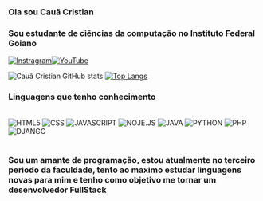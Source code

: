 ### Ola sou Cauã Cristian 
### Sou estudante de ciências da computação no Instituto Federal Goiano


[![Instragram](https://img.shields.io/badge/Instagram-E4405F?style=for-the-badge&logo=instagram&logoColor=white)](https://www.instagram.com/cauacristianinocencio/)[![YouTube](https://img.shields.io/badge/YouTube-FF0000?style=for-the-badge&logo=youtube&logoColor=white)](https://www.youtube.com/channel/UCyJ0BtYME-oa4KGfbomSPkQ)


![Cauã Cristian GitHub stats](https://github-readme-stats.vercel.app/api?username=CauaCristian&show_icons=true&theme=synthwave)
[![Top Langs](https://github-readme-stats.vercel.app/api/top-langs/?username=CauaCristian&layout=compact)](https://github.com/anuraghazra/github-readme-stats)

### Linguagens que tenho conhecimento

<div style="display: inline_block"><br/>
  <img aling="center" alt="HTML5" src="https://img.shields.io/badge/HTML5-E34F26?style=for-the-badge&logo=html5&logoColor=white"/>
  <img aling="center" alt="CSS" src="https://img.shields.io/badge/CSS3-1572B6?style=for-the-badge&logo=css3&logoColor=white"/>
  <img aling="center" alt="JAVASCRIPT" src="https://img.shields.io/badge/JavaScript-F7DF1E?style=for-the-badge&logo=javascript&logoColor=black"/>
  <img aling="center" alt="NOJE.JS" src="https://img.shields.io/badge/Node.js-43853D?style=for-the-badge&logo=node.js&logoColor=white"/>
  <img aling="center" alt="JAVA" src="https://img.shields.io/badge/Java-ED8B00?style=for-the-badge&logo=openjdk&logoColor=white"/>
  <img aling="center" alt="PYTHON" src="https://img.shields.io/badge/Python-14354C?style=for-the-badge&logo=python&logoColor=white"/>
  <img aling="center" alt="PHP" src="https://img.shields.io/badge/PHP-777BB4?style=for-the-badge&logo=php&logoColor=white"/>
  <img aling="center" alt="DJANGO" src="https://img.shields.io/badge/Django-092E20?style=for-the-badge&logo=django&logoColor=white"/>
</div><br/>

### Sou um amante de programação, estou atualmente no terceiro periodo da faculdade, tento ao maximo estudar linguagens novas para mim e tenho como objetivo me tornar um desenvolvedor FullStack

